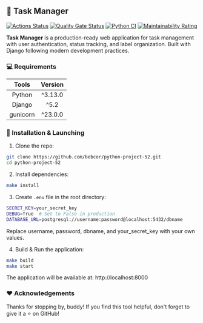 ## 📒 Task Manager
[![Actions Status](https://github.com/bebcor/python-project-52/actions/workflows/hexlet-check.yml/badge.svg)](https://github.com/bebcor/python-project-52/actions)
[![Quality Gate Status](https://sonarcloud.io/api/project_badges/measure?project=bebcor_python-project-52&metric=alert_status)](https://sonarcloud.io/summary/new_code?id=bebcor_python-project-52)
[![Python CI](https://github.com/bebcor/python-project-52/actions/workflows/pyci.yml/badge.svg)](https://github.com/bebcor/python-project-52/actions/workflows/pyci.yml)
[![Maintainability Rating](https://sonarcloud.io/api/project_badges/measure?project=bebcor_python-project-52&metric=sqale_rating)](https://sonarcloud.io/summary/new_code?id=bebcor_python-project-52)

**Task Manager** is a production-ready web application for task management with user authentication, status tracking, and label organization. Built with Django following modern development practices.

### 💻 Requirements
|     Tools      | Version |
|:--------------:|:-------:|
|     Python     | ^3.13.0 |
|     Django     |  ^5.2   |
|     gunicorn   | ^23.0.0 |


### 🔄 Installation  & Launching
1. Clone the repo:
```bash
git clone https://github.com/bebcor/python-project-52.git
cd python-project-52
```
2. Install dependencies:
```bash
make install
```
3. Create `.env` file in the root directory:
```bash
SECRET_KEY=your_secret_key
DEBUG=True  # Set to False in production
DATABASE_URL=postgresql://username:password@localhost:5432/dbname
```
Replace username, password, dbname, and your_secret_key with your own values.

4. Build & Run the application:
```bash
make build
make start
```

The application will be available at: http://localhost:8000

### ❤️ Acknowledgements
Thanks for stopping by, buddy! If you find this tool helpful, don't forget to give it a ⭐ on GitHub!
